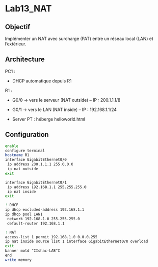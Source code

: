 # Lab13_NAT
## Objectif
Implémenter un NAT avec surcharge (PAT) entre un réseau local (LAN) et l’extérieur.

## Architecture

PC1 :
- DHCP automatique depuis R1

R1 :

-  G0/0 → vers le serveur (NAT outside) – IP : 200.1.1.1/8

-  G0/1 → vers le LAN (NAT inside) – IP : 192.168.1.1/24

- Server PT : héberge helloworld.html

## Configuration
```bash
enable
configure terminal
hostname R1
interface GigabitEthernet0/0
 ip address 200.1.1.1 255.0.0.0
 ip nat outside
exit

interface GigabitEthernet0/1
 ip address 192.168.1.1 255.255.255.0
 ip nat inside
exit

! DHCP
ip dhcp excluded-address 192.168.1.1
ip dhcp pool LAN1
 network 192.168.1.0 255.255.255.0
 default-router 192.168.1.1

! NAT
access-list 1 permit 192.168.1.0 0.0.0.255
ip nat inside source list 1 interface GigabitEthernet0/0 overload
exit 
banner motd ^CIshac-LAB^C
end
write memory
```
